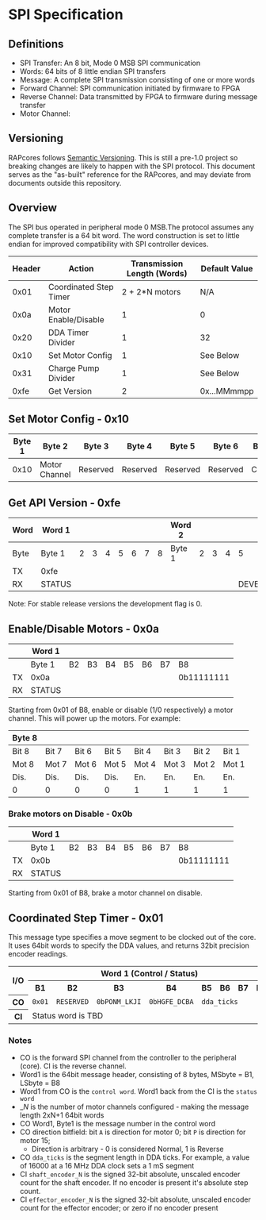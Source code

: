 # SPI Specification

## Definitions

- SPI Transfer: An 8 bit, Mode 0 MSB SPI communication
- Words: 64 bits of 8 little endian SPI transfers
- Message: A complete SPI transmission consisting of one or more words
- Forward Channel: SPI communication initiated by firmware to FPGA
- Reverse Channel: Data transmitted by FPGA to firmware during message transfer
- Motor Channel:

## Versioning

RAPcores follows [Semantic Versioning](https://semver.org/). This is still a pre-1.0
project so breaking changes are likely to happen with the SPI protocol. This document
serves as the "as-built" reference for the RAPcores, and may deviate from documents outside
this repository.

## Overview

The SPI bus operated in peripheral mode 0 MSB.The protocol assumes any complete transfer is
a 64 bit word. The word construction is set to little endian for improved compatibility with
SPI controller devices.


| Header                | Action                  | Transmission Length (Words) | Default Value |
|-----------------------|-------------------------|-----------------------------|---------------|
| 0x01                  | Coordinated Step Timer  | 2 + 2*N motors              | N/A           |
| 0x0a                  | Motor Enable/Disable    | 1                           | 0             |
| 0x20                  | DDA Timer Divider       | 1                           | 32            |
| 0x10                  | Set Motor Config        | 1                           | See Below     |
| 0x31                  | Charge Pump Divider     | 1                           | See Below     |
| 0xfe                  | Get Version             | 2                           | 0x...MMmmpp   |


## Set Motor Config - 0x10

| Byte 1 | Byte 2         | Byte 3   | Byte 4   | Byte 5   | Byte 6   | Byte 7  | Byte 8     |
|--------|----------------|----------|----------|----------|----------|---------|------------|
| 0x10   | Motor Channel  | Reserved | Reserved | Reserved | Reserved | Current | Microsteps |

## Get API Version - 0xfe

|Word| Word 1 | | | | | | | | Word 2 | | | |           |     |     |     |
|----|--------|-|-|-|-|-|-|-|--------|-|-|-|-----------|-----|-----|-----|
|Byte| Byte 1 |2|3|4|5|6|7|8| Byte 1 |2|3|4|5          | 6   | 7   | 8   |
|TX  | 0xfe   | | | | | | | |        | | | |           |     |     |     |
|RX  | STATUS | | | | | | | |        | | | |DEVELOPMENT|MAJOR|MINOR|PATCH|

Note: For stable release versions the development flag is 0.

## Enable/Disable Motors - 0x0a

|  | Word 1 |  |  |  |  |  |  |          |
|--|--------|--|--|--|--|--|--|----------|
|  | Byte 1 |B2|B3|B4|B5|B6|B7|B8        |
|TX| 0x0a   |  |  |  |  |  |  |0b11111111|
|RX| STATUS |  |  |  |  |  |  |          |

Starting from 0x01 of B8, enable or disable (1/0 respectively) a motor channel.
This will power up the motors. For example:

|Byte 8||||||||
|-|-|-|-|-|-|-|-|
|Bit 8| Bit 7 | Bit 6|Bit 5| Bit 4| Bit 3| Bit 2| Bit 1|
|Mot 8| Mot 7 | Mot 6|Mot 5| Mot 4| Mot 3| Mot 2| Mot 1|
| Dis. | Dis.  | Dis.| Dis.| En.  | En.  | En.  | En.  |
| 0    |  0    | 0   | 0   | 1    | 1    | 1    | 1    |

### Brake motors on Disable - 0x0b

|  | Word 1 |  |  |  |  |  |  |          |
|--|--------|--|--|--|--|--|--|----------|
|  | Byte 1 |B2|B3|B4|B5|B6|B7|B8        |
|TX| 0x0b   |  |  |  |  |  |  |0b11111111|
|RX| STATUS |  |  |  |  |  |  |          |

Starting from 0x01 of B8, brake a motor channel on disable.

## Coordinated Step Timer - 0x01
This message type specifies a move segment to be clocked out of the core. It uses 64bit words to specify the DDA values, and returns 32bit precision encoder readings.

<table>
<tr>
<th rowspan="2">I/O</th>
<th colspan="8">Word 1 (Control / Status)</th>
<th colspan="8">Words 2,4,6,etc.</th>
<th colspan="8">Words 3,5,7,etc.</th>
</tr>
<tr>
<th>B1</th> <th>B2</th> <th>B3</th> <th>B4</th> <th>B5</th> <th>B6</th> <th>B7</th> <th>B8</th>
<th>B1</th> <th>B2</th> <th>B3</th> <th>B4</th> <th>B5</th> <th>B6</th> <th>B7</th> <th>B8</th>
<th>B1</th> <th>B2</th> <th>B3</th> <th>B4</th> <th>B5</th> <th>B6</th> <th>B7</th> <th>B8</th>
</tr>

<!-- left header-->
<tr><th>CO</th>

<!-- word 1-->
<td><code>0x01</code></td>
<td><code>RESERVED</code></td>
<td><code>0bPONM_LKJI</code></td>
<td><code>0bHGFE_DCBA</code></td>
<td colspan="4"><code>dda_ticks</code></td>

<!-- word 2-->
<td colspan="8"><code>substep_increment_<i>N</i></code></td>

<!-- word 3-->
<td colspan="8"><code>substep_increment_increment_<i>N</i></code></td>
</tr>

<tr>
<!-- left header-->
<th>CI</th>

<!-- word 1-->
<td colspan="8">Status word is TBD</td>

<!-- word 2-->
<td colspan="4"></td>
<td colspan="4"><code>shaft_encoder_<i>N</i></code></td>

<!-- word 3-->
<td colspan="4"></td>
<td colspan="4"><code>effector_encoder_<i>N</i></code></td>

</tr>
</table>

### Notes
- CO is the forward SPI channel from the controller to the peripheral (core). CI is the reverse channel.
- Word1 is the 64bit message header, consisting of 8 bytes, MSbyte = B1, LSbyte = B8
- Word1 from CO is the `control word`. Word1 back from the CI is the `status word`
- __N_ is the number of motor channels configured - making the message length 2xN+1 64bit words
- CO Word1, Byte1 is the message number in the control word
- CO direction bitfield: bit `A` is direction for motor 0; bit `P` is direction for motor 15;
  - Direction is arbitrary - 0 is considered Normal, 1 is Reverse
- CO `dda_ticks` is the segment length in DDA ticks. For example, a value of 16000 at a 16 MHz DDA clock sets a 1 mS segment
- CI `shaft_encoder_N` is the signed 32-bit absolute, unscaled encoder count for the shaft encoder. If no encoder is present it's absolute step count.
- CI `effector_encoder_N` is the signed 32-bit absolute, unscaled encoder count for the effector encoder; or zero if no encoder present
